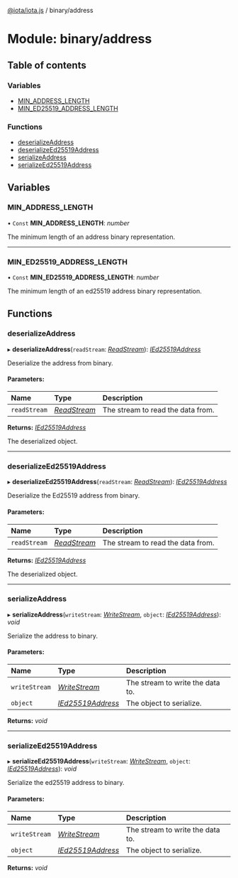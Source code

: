 [@iota/iota.js](../README.md) / binary/address

# Module: binary/address

## Table of contents

### Variables

- [MIN\_ADDRESS\_LENGTH](binary_address.md#min_address_length)
- [MIN\_ED25519\_ADDRESS\_LENGTH](binary_address.md#min_ed25519_address_length)

### Functions

- [deserializeAddress](binary_address.md#deserializeaddress)
- [deserializeEd25519Address](binary_address.md#deserializeed25519address)
- [serializeAddress](binary_address.md#serializeaddress)
- [serializeEd25519Address](binary_address.md#serializeed25519address)

## Variables

### MIN\_ADDRESS\_LENGTH

• `Const` **MIN\_ADDRESS\_LENGTH**: *number*

The minimum length of an address binary representation.

___

### MIN\_ED25519\_ADDRESS\_LENGTH

• `Const` **MIN\_ED25519\_ADDRESS\_LENGTH**: *number*

The minimum length of an ed25519 address binary representation.

## Functions

### deserializeAddress

▸ **deserializeAddress**(`readStream`: [*ReadStream*](../classes/utils_readstream.readstream.md)): [*IEd25519Address*](../interfaces/models_ied25519address.ied25519address.md)

Deserialize the address from binary.

#### Parameters:

| Name | Type | Description |
| :------ | :------ | :------ |
| `readStream` | [*ReadStream*](../classes/utils_readstream.readstream.md) | The stream to read the data from. |

**Returns:** [*IEd25519Address*](../interfaces/models_ied25519address.ied25519address.md)

The deserialized object.

___

### deserializeEd25519Address

▸ **deserializeEd25519Address**(`readStream`: [*ReadStream*](../classes/utils_readstream.readstream.md)): [*IEd25519Address*](../interfaces/models_ied25519address.ied25519address.md)

Deserialize the Ed25519 address from binary.

#### Parameters:

| Name | Type | Description |
| :------ | :------ | :------ |
| `readStream` | [*ReadStream*](../classes/utils_readstream.readstream.md) | The stream to read the data from. |

**Returns:** [*IEd25519Address*](../interfaces/models_ied25519address.ied25519address.md)

The deserialized object.

___

### serializeAddress

▸ **serializeAddress**(`writeStream`: [*WriteStream*](../classes/utils_writestream.writestream.md), `object`: [*IEd25519Address*](../interfaces/models_ied25519address.ied25519address.md)): *void*

Serialize the address to binary.

#### Parameters:

| Name | Type | Description |
| :------ | :------ | :------ |
| `writeStream` | [*WriteStream*](../classes/utils_writestream.writestream.md) | The stream to write the data to. |
| `object` | [*IEd25519Address*](../interfaces/models_ied25519address.ied25519address.md) | The object to serialize. |

**Returns:** *void*

___

### serializeEd25519Address

▸ **serializeEd25519Address**(`writeStream`: [*WriteStream*](../classes/utils_writestream.writestream.md), `object`: [*IEd25519Address*](../interfaces/models_ied25519address.ied25519address.md)): *void*

Serialize the ed25519 address to binary.

#### Parameters:

| Name | Type | Description |
| :------ | :------ | :------ |
| `writeStream` | [*WriteStream*](../classes/utils_writestream.writestream.md) | The stream to write the data to. |
| `object` | [*IEd25519Address*](../interfaces/models_ied25519address.ied25519address.md) | The object to serialize. |

**Returns:** *void*
